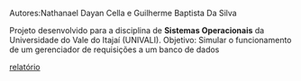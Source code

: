  Autores:Nathanael Dayan Cella e Guilherme Baptista Da Silva


Projeto desenvolvido para a disciplina de **Sistemas Operacionais** da Universidade do Vale do Itajaí (UNIVALI).
Objetivo: Simular o funcionamento de um gerenciador de requisições a um banco de dados


[relatório](Relatorio%20Do%20Sistema%20De%20Processamento.pdf)
